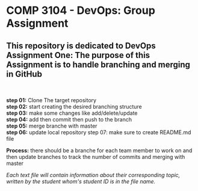 # COMP 3104 - DevOps: Group Assignment

## This repository is dedicated to DevOps Assignment One: The purpose of this Assignment is to handle branching and merging in GitHub
<br />

**step 01:** Clone The target repository  
**step 02:** start creating the desired branching structure  
**step 03:** make some changes like add/delete/update  
**step 04:** add then commit then push to the branch  
**step 05:** merge branche with master  
**step 06:** update local repository step 07: make sure to create README.md file  

**Process:** there should be a branche for each team member to work on and then update branches to track the number of commits and merging with master

*Each text file will contain information about their corresponding topic, written by the student whom's student ID is in the file name.*